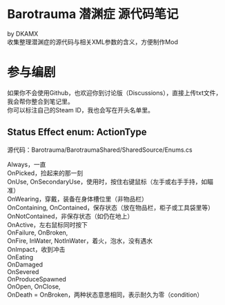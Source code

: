 # Barotrauma 潜渊症 源代码笔记
by DKAMX  
收集整理潜渊症的源代码与相关XML参数的含义，方便制作Mod

# 参与编剧
如果你不会使用Github，也欢迎你到讨论版（Discussions），直接上传txt文件，我会帮你整合到笔记里。  
你可以标注自己的Steam ID，我也会写在开头名单里。

## Status Effect enum: ActionType
源代码：Barotrauma/BarotraumaShared/SharedSource/Enums.cs  

Always，一直  
OnPicked，捡起来的那一刻  
OnUse, OnSecondaryUse，使用时，按住右键鼠标（左手或右手手持，如瞄准）  
OnWearing，穿戴，装备在身体槽位里（非物品栏）  
OnContaining, OnContained，保存状态（放在物品栏，柜子或工具袋里等）  
OnNotContained，非保存状态（如仍在地上）  
OnActive，左右鼠标同时按下  
OnFailure, OnBroken,  
OnFire, InWater, NotInWater，着火，泡水，没有遇水  
OnImpact，收到冲击  
OnEating  
OnDamaged  
OnSevered  
OnProduceSpawned  
OnOpen, OnClose,  
OnDeath = OnBroken，两种状态意思相同，表示耐久为零（condition）  
